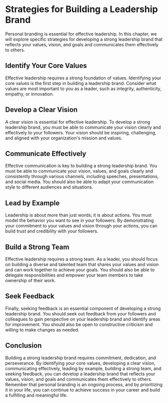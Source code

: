 Strategies for Building a Leadership Brand
=======================================================================================

Personal branding is essential for effective leadership. In this chapter, we will explore specific strategies for developing a strong leadership brand that reflects your values, vision, and goals and communicates them effectively to others.

Identify Your Core Values
-------------------------

Effective leadership requires a strong foundation of values. Identifying your core values is the first step in building a leadership brand. Consider what values are most important to you as a leader, such as integrity, authenticity, empathy, or innovation.

Develop a Clear Vision
----------------------

A clear vision is essential for effective leadership. To develop a strong leadership brand, you must be able to communicate your vision clearly and effectively to your followers. Your vision should be inspiring, challenging, and aligned with your organization's mission and values.

Communicate Effectively
-----------------------

Effective communication is key to building a strong leadership brand. You must be able to communicate your vision, values, and goals clearly and consistently through various channels, including speeches, presentations, and social media. You should also be able to adapt your communication style to different audiences and situations.

Lead by Example
---------------

Leadership is about more than just words; it is about actions. You must model the behavior you want to see in your followers. By demonstrating your commitment to your values and vision through your actions, you can build trust and credibility with your followers.

Build a Strong Team
-------------------

Effective leadership requires a strong team. As a leader, you should focus on building a diverse and talented team that shares your values and vision and can work together to achieve your goals. You should also be able to delegate responsibilities and empower your team members to take ownership of their work.

Seek Feedback
-------------

Finally, seeking feedback is an essential component of developing a strong leadership brand. You should seek out feedback from your followers and colleagues to gain perspective on your leadership brand and identify areas for improvement. You should also be open to constructive criticism and willing to make changes as needed.

Conclusion
----------

Building a strong leadership brand requires commitment, dedication, and perseverance. By identifying your core values, developing a clear vision, communicating effectively, leading by example, building a strong team, and seeking feedback, you can develop a leadership brand that reflects your values, vision, and goals and communicates them effectively to others. Remember that personal branding is an ongoing process, and by prioritizing it in your life, you can continue to achieve success in your career and build a fulfilling and meaningful life.
